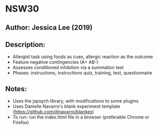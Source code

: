 # NSW30

## Author: Jessica Lee (2019)

## Description:
* Allergist task using foods as cues, allergic reaction as the outcome
* Feature negative contingencies (A+ AB-)
* Assesses conditioned inhibition via a summation test
* Phases: instructions, instructions quiz, training, test, questionnaire

## Notes:
* Uses the jspsych library, with modifications to some plugins
* Uses Danielle Navarro's blank experiment template (https://github.com/djnavarro/blankex)
* To run: run the index.html file in a browser (preferable Chrome or Firefox)
